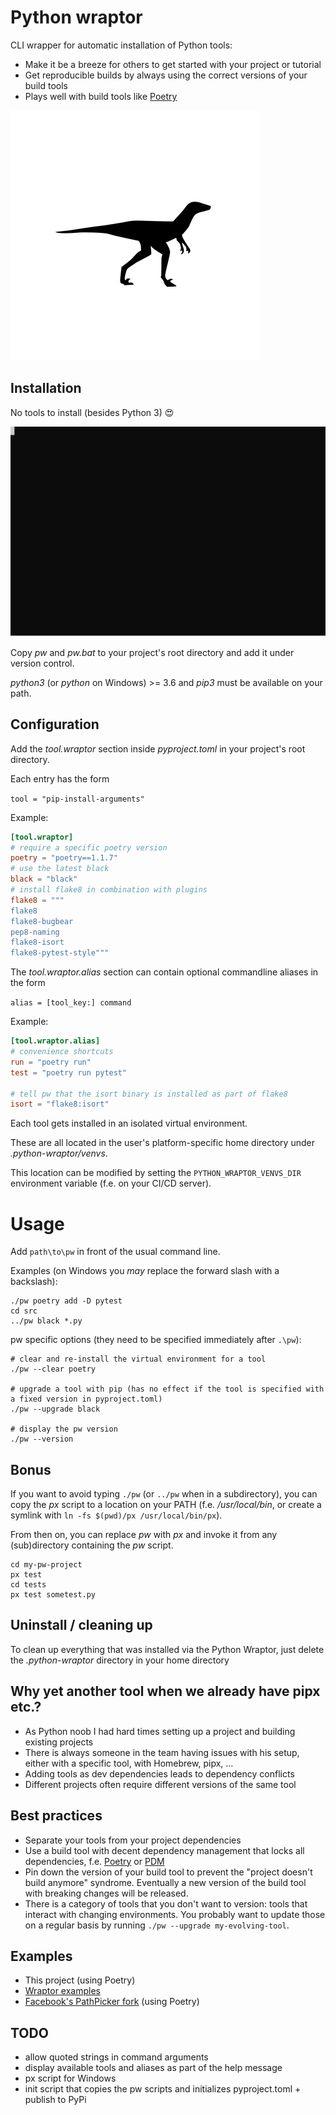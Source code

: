 # Python wraptor

CLI wrapper for automatic installation of Python tools:
* Make it be a breeze for others to get started with your project or tutorial
* Get reproducible builds by always using the correct versions of your build tools
* Plays well with build tools like [Poetry](https://python-poetry.org/)

![velociraptor](docs/velociraptor.png)

## Installation
No tools to install (besides Python 3) 😍

![Cast](./docs/poetry-build-cast.svg)

Copy _pw_ and _pw.bat_ to your project's root directory and add it under version control.

_python3_ (or _python_ on Windows) >= 3.6 and _pip3_ must be available on your path.

## Configuration
Add the _tool.wraptor_ section inside _pyproject.toml_ in your project's root directory.

Each entry has the form 

`tool = "pip-install-arguments"`

Example:
```toml
[tool.wraptor]
# require a specific poetry version
poetry = "poetry==1.1.7"
# use the latest black
black = "black"
# install flake8 in combination with plugins
flake8 = """
flake8
flake8-bugbear
pep8-naming
flake8-isort
flake8-pytest-style"""
```

The _tool.wraptor.alias_ section can contain optional commandline aliases in the form

`alias = [tool_key:] command`

Example:
```toml
[tool.wraptor.alias]
# convenience shortcuts
run = "poetry run"
test = "poetry run pytest"

# tell pw that the isort binary is installed as part of flake8
isort = "flake8:isort"
```

Each tool gets installed in an isolated virtual environment.

These are all located in the user's platform-specific home directory under _.python-wraptor/venvs_.

This location can be modified by setting the `PYTHON_WRAPTOR_VENVS_DIR` environment variable (f.e. on your CI/CD server).

# Usage
Add `path\to\pw` in front of the usual command line.

Examples (on Windows you _may_ replace the forward slash with a backslash):
```shell
./pw poetry add -D pytest
cd src
../pw black *.py
```
pw specific options (they need to be specified immediately after `.\pw`):
```shell
# clear and re-install the virtual environment for a tool
./pw --clear poetry

# upgrade a tool with pip (has no effect if the tool is specified with a fixed version in pyproject.toml)
./pw --upgrade black

# display the pw version
./pw --version
```

## Bonus
If you want to avoid typing `./pw` (or `../pw` when in a subdirectory), you can copy the _px_ script to a
location on your PATH (f.e. _/usr/local/bin_, or create a symlink with `ln -fs $(pwd)/px /usr/local/bin/px`).

From then on, you can replace _pw_ with _px_ and invoke it from any (sub)directory containing the _pw_ script.
```shell
cd my-pw-project
px test
cd tests
px test sometest.py
```

## Uninstall / cleaning up
To clean up everything that was installed via the Python Wraptor, just delete the _.python-wraptor_ directory
in your home directory

## Why yet another tool when we already have pipx etc.?
* As Python noob I had hard times setting up a project and building existing projects
* There is always someone in the team having issues with his setup, either with a specific tool, with Homebrew, pipx, ...
* Adding tools as dev dependencies leads to dependency conflicts
* Different projects often require different versions of the same tool

## Best practices
* Separate your tools from your project dependencies
* Use a build tool with decent dependency management that locks all dependencies, 
  f.e. [Poetry](https://python-poetry.org/) or [PDM](https://pdm.fming.dev/)
* Pin down the version of your build tool to prevent the "project doesn't build anymore" syndrome.
 Eventually a new version of the build tool with breaking changes will be released.
* There is a category of tools that you don't want to version: tools that interact with changing environments.
  You probably want to update those on a regular basis by running `./pw --upgrade my-evolving-tool`.

## Examples
* This project (using Poetry)
* [Wraptor examples](https://github.com/houbie/wrapped-pi)
* [Facebook's PathPicker fork](https://github.com/houbie/PathPicker) (using Poetry)

## TODO
* allow quoted strings in command arguments
* display available tools and aliases as part of the help message
* px script for Windows
* init script that copies the pw scripts and initializes pyproject.toml + publish to PyPi
